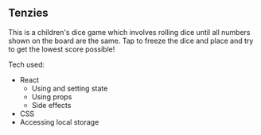 ## Tenzies

This is a children's dice game which involves rolling dice until all numbers shown on the board are the same. Tap to freeze the dice and place and try to get the lowest score possible!

Tech used: 
- React
    * Using and setting state
    * Using props
    * Side effects
- CSS
- Accessing local storage
